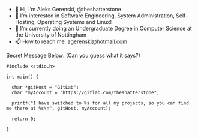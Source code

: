 - 👋 Hi, I’m Aleks Gerenski, @theshatterstone
- 👀 I’m interested in Software Engineering, System Administration, Self-Hosting, Operating Systems and Linux!
- 🌱 I’m currently doing an Undergraduate Degree in Computer Science at the University of Nottingham
- 📫 How to reach me: agerenski@hotmail.com

Secret Message Below: (Can you guess what it says?)
```
#include <stdio.h>

int main() {

  char *gitHost = "GitLab";
  char *myAccount = "https://gitlab.com/theshatterstone";

  printf("I have switched to %s for all my projects, so you can find me there at %s\n", gitHost, myAccount);

  return 0;

}
```
<!---
theshatterstone/theshatterstone is a ✨ special ✨ repository because its `README.md` (this file) appears on your GitHub profile.
You can click the Preview link to take a look at your changes.
--->
